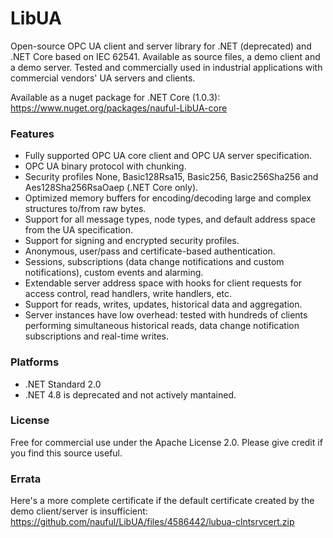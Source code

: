 # LibUA
Open-source OPC UA client and server library for .NET (deprecated) and .NET Core based on IEC 62541. Available as source files, a demo client and a demo server. Tested and commercially used in industrial applications with commercial vendors' UA servers and clients.

Available as a nuget package for .NET Core (1.0.3):
https://www.nuget.org/packages/nauful-LibUA-core

### Features
- Fully supported OPC UA core client and OPC UA server specification.
- OPC UA binary protocol with chunking.
- Security profiles None, Basic128Rsa15, Basic256, Basic256Sha256 and Aes128Sha256RsaOaep (.NET Core only).
- Optimized memory buffers for encoding/decoding large and complex structures to/from raw bytes.
- Support for all message types, node types, and default address space from the UA specification.
- Support for signing and encrypted security profiles.
- Anonymous, user/pass and certificate-based authentication.
- Sessions, subscriptions (data change notifications and custom notifications), custom events and alarming.
- Extendable server address space with hooks for client requests for access control, read handlers, write handlers, etc.
- Support for reads, writes, updates, historical data and aggregation.
- Server instances have low overhead: tested with hundreds of clients performing simultaneous historical reads, data change notification subscriptions and real-time writes.

### Platforms
- .NET Standard 2.0
- .NET 4.8 is deprecated and not actively mantained.

### License
Free for commercial use under the Apache License 2.0. Please give credit if you find this source useful.

### Errata
Here's a more complete certificate if the default certificate created by the demo client/server is insufficient: https://github.com/nauful/LibUA/files/4586442/lubua-clntsrvcert.zip
